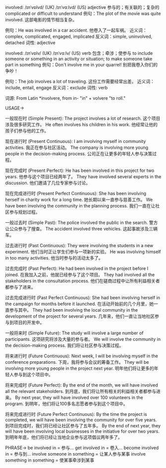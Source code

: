 involved: /ɪnˈvɒlvd/ (UK) /ɪnˈvɑːlvd/ (US)
adjective
参与的；有关联的；复杂的
complicated or difficult to understand
例句：The plot of the movie was quite involved.  这部电影的情节相当复杂。

例句：He was involved in a car accident. 他卷入了一起车祸。
近义词：complex, complicated, engaged, implicated
反义词：simple, uninvolved, detached
词性: adjective

involved: /ɪnˈvɒlv/ (UK) /ɪnˈvɑːlv/ (US)
verb
包含；牵涉；使参与
to include someone or something in an activity or situation; to make someone take part in something
例句：Don't involve me in your quarrel!  别把我卷入你们的争吵！

例句：The job involves a lot of traveling.  这份工作需要经常出差。
近义词：include, entail, engage
反义词：exclude
词性: verb


词源: From Latin *involvere, from in- "in" + volvere "to roll."

USAGE->


一般现在时 (Simple Present):
The project involves a lot of research.  这个项目涉及很多研究工作。
He often involves his children in his work. 他经常让他的孩子们参与他的工作。

现在进行时 (Present Continuous):
I am involving myself in community activities. 我正在参与社区活动。
The company is involving more young people in the decision-making process. 公司正在让更多的年轻人参与决策过程。

现在完成时 (Present Perfect):
He has been involved in this project for two years. 他参与这个项目已经两年了。
They have involved several experts in the discussion. 他们邀请了几位专家参与讨论。

现在完成进行时 (Present Perfect Continuous):
She has been involving herself in charity work for a long time. 她长期以来一直参与慈善工作。
We have been involving the community in the planning process. 我们一直在让社区参与规划过程。

一般过去时 (Simple Past):
The police involved the public in the search. 警方让公众参与了搜查。
The accident involved three vehicles. 这起事故涉及三辆车。

过去进行时 (Past Continuous):
They were involving the students in a new experiment. 他们当时正让学生们参与一项新的实验。
He was involving himself in too many activities. 他当时参与的活动太多了。

过去完成时 (Past Perfect):
He had been involved in the project before I joined. 在我加入之前，他就已经参与了这个项目。
They had involved all the stakeholders in the consultation process. 他们在磋商过程中让所有利益相关者都参与了进来。

过去完成进行时 (Past Perfect Continuous):
She had been involving herself in the campaign for months before it launched. 在活动开始前的几个月里，她一直参与其中。
They had been involving the local community in the development of the project for several years.  几年来，他们一直让当地社区参与到项目的开发中。

一般将来时 (Simple Future):
The study will involve a large number of participants. 这项研究将涉及大量的参与者。
We will involve the community in the decision-making process. 我们将让社区参与决策过程。

将来进行时 (Future Continuous):
Next week, I will be involving myself in the conference preparations. 下周，我将参与会议的筹备工作。
They will be involving more young people in the project next year. 明年他们将让更多的年轻人参与到这个项目中。

将来完成时 (Future Perfect):
By the end of the month, we will have involved all the relevant stakeholders. 到月底，我们将让所有相关的利益相关者都参与进来。
By next year, they will have involved over 100 volunteers in the program. 到明年，他们将让100多名志愿者参与到这个项目中。

将来完成进行时 (Future Perfect Continuous):
By the time the project is completed, we will have been involving the community for over five years. 到项目完成时，我们将已经让社区参与了五年多。
By the end of next year, they will have been involving local businesses in the initiative for over two years. 到明年年底，他们将已经让当地企业参与这项倡议两年多了。


PHRASE->
be involved in = 参与...
get involved in = 卷入...
become involved in =  参与到...
involve someone in something =  让某人参与某事
involve something in something = 使某事牵涉到某事
